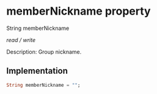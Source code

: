 


# memberNickname property







String memberNickname
  
_<span class="feature">read / write</span>_



<p>Description: Group nickname.</p>



## Implementation

```dart
String memberNickname = "";
```







